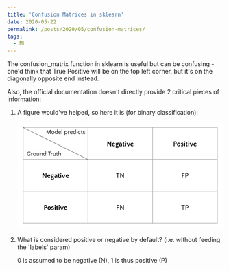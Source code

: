 ```yaml
---
title: 'Confusion Matrices in sklearn'
date: 2020-05-22
permalink: /posts/2020/05/confusion-matrices/
tags:
  - ML
---
```


The confusion_matrix function in sklearn is useful but can be confusing - one'd think that True Positive will be on the top left corner, but it's on the diagonally opposite end instead.

Also, the official documentation doesn't directly provide 2 critical pieces of information:

1. A figure would've helped, so here it is (for binary classification): 

    ![Illustration of sklearn confusion matrix](/images/confusion_matrix.png)

2. What is considered positive or negative by default? (i.e. without feeding the 'labels' param)

    0 is assumed to be negative (N), 1 is thus positive (P) 
